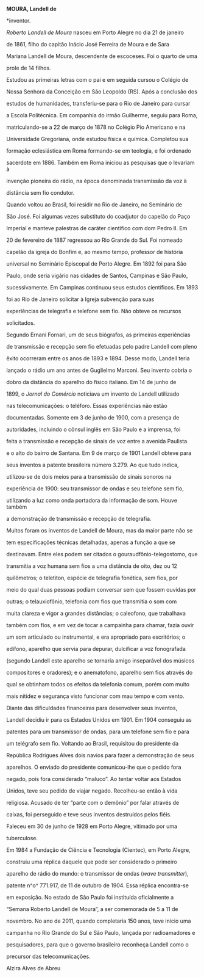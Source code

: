 **MOURA, Landell de**



\*inventor.



*Roberto Landell de Moura* nasceu em Porto Alegre no dia 21 de janeiro

de 1861, filho do capitão Inácio José Ferreira de Moura e de Sara

Mariana Landell de Moura, descendente de escoceses. Foi o quarto de uma

prole de 14 filhos.



Estudou as primeiras letras com o pai e em seguida cursou o Colégio de

Nossa Senhora da Conceição em São Leopoldo (RS). Após a conclusão dos

estudos de humanidades, transferiu-se para o Rio de Janeiro para cursar

a Escola Politécnica. Em companhia do irmão Guilherme, seguiu para Roma,

matriculando-se a 22 de março de 1878 no Colégio Pio Americano e na

Universidade Gregoriana, onde estudou física e química. Completou sua

formação eclesiástica em Roma formando-se em teologia, e foi ordenado

sacerdote em 1886. Também em Roma iniciou as pesquisas que o levariam à

invenção pioneira do rádio, na época denominada transmissão da voz à

distância sem fio condutor.



Quando voltou ao Brasil, foi residir no Rio de Janeiro, no Seminário de

São José. Foi algumas vezes substituto do coadjutor do capelão do Paço

Imperial e manteve palestras de caráter científico com dom Pedro II. Em

20 de fevereiro de 1887 regressou ao Rio Grande do Sul. Foi nomeado

capelão da igreja do Bonfim e, ao mesmo tempo, professor de história

universal no Seminário Episcopal de Porto Alegre. Em 1892 foi para São

Paulo, onde seria vigário nas cidades de Santos, Campinas e São Paulo,

sucessivamente. Em Campinas continuou seus estudos científicos. Em 1893

foi ao Rio de Janeiro solicitar à Igreja subvenção para suas

experiências de telegrafia e telefone sem fio. Não obteve os recursos

solicitados.



Segundo Ernani Fornari, um de seus biógrafos, as primeiras experiências

de transmissão e recepção sem fio efetuadas pelo padre Landell com pleno

êxito ocorreram entre os anos de 1893 e 1894. Desse modo, Landell teria

lançado o rádio um ano antes de Guglielmo Marconi. Seu invento cobria o

dobro da distância do aparelho do físico italiano. Em 14 de junho de

1899, o *Jornal do Comércio* noticiava um invento de Landell utilizado

nas telecomunicações: o teléforo. Essas experiências não estão

documentadas. Somente em 3 de junho de 1900, com a presença de

autoridades, incluindo o cônsul inglês em São Paulo e a imprensa, foi

feita a transmissão e recepção de sinais de voz entre a avenida Paulista

e o alto do bairro de Santana. Em 9 de março de 1901 Landell obteve para

seus inventos a patente brasileira número 3.279. Ao que tudo indica,

utilizou-se de dois meios para a transmissão de sinais sonoros na

experiência de 1900: seu transmissor de ondas e seu telefone sem fio,

utilizando a luz como onda portadora da informação de som. Houve também

a demonstração de transmissão e recepção de telegrafia.



Muitos foram os inventos de Landell de Moura, mas da maior parte não se

tem especificações técnicas detalhadas, apenas a função a que se

destinavam. Entre eles podem ser citados o gouraudfônio-telegostomo, que

transmitia a voz humana sem fios a uma distância de oito, dez ou 12

quilômetros; o teletiton, espécie de telegrafia fonética, sem fios, por

meio do qual duas pessoas podiam conversar sem que fossem ouvidas por

outras; o telauxiofônio, telefonia com fios que transmitia o som com

muita clareza e vigor a grandes distâncias; o caleofono, que trabalhava

também com fios, e em vez de tocar a campainha para chamar, fazia ouvir

um som articulado ou instrumental, e era apropriado para escritórios; o

edífono, aparelho que servia para depurar, dulcificar a voz fonografada

(segundo Landell este aparelho se tornaria amigo inseparável dos músicos

compositores e oradores); e o anematofono, aparelho sem fios através do

qual se obtinham todos os efeitos da telefonia comum, porém com muito

mais nitidez e segurança visto funcionar com mau tempo e com vento.



Diante das dificuldades financeiras para desenvolver seus inventos,

Landell decidiu ir para os Estados Unidos em 1901. Em 1904 conseguiu as

patentes para um transmissor de ondas, para um telefone sem fio e para

um telégrafo sem fio. Voltando ao Brasil, requisitou do presidente da

República Rodrigues Alves dois navios para fazer a demonstração de seus

aparelhos. O enviado do presidente comunicou-lhe que o pedido fora

negado, pois fora considerado “maluco”. Ao tentar voltar aos Estados

Unidos, teve seu pedido de viajar negado. Recolheu-se então à vida

religiosa. Acusado de ter “parte com o demônio” por falar através de

caixas, foi perseguido e teve seus inventos destruídos pelos fiéis.



Faleceu em 30 de junho de 1928 em Porto Alegre, vitimado por uma

tuberculose.



Em 1984 a Fundação de Ciência e Tecnologia (Cientec), em Porto Alegre,

construiu uma réplica daquele que pode ser considerado o primeiro

aparelho de rádio do mundo: o transmissor de ondas (*wave transmitter*),

patente n^o^ 771.917, de 11 de outubro de 1904. Essa réplica encontra-se

em exposição. No estado de São Paulo foi instituída oficialmente a

“Semana Roberto Landell de Moura”, a ser comemorada de 5 a 11 de

novembro. No ano de 2011, quando completaria 150 anos, teve início uma

campanha no Rio Grande do Sul e São Paulo, lançada por radioamadores e

pesquisadores, para que o governo brasileiro reconheça Landell como o

precursor das telecomunicações.



Alzira Alves de Abreu



